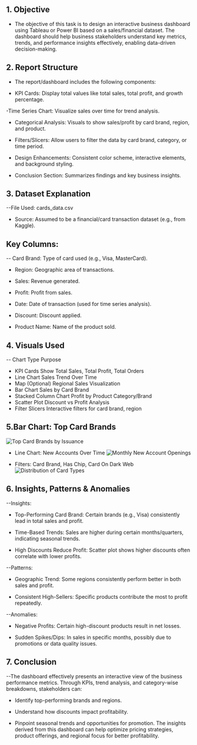 ## 1. Objective
- The objective of this task is to design an interactive business dashboard using Tableau or Power BI based on a sales/financial dataset. The dashboard should help business stakeholders understand key metrics, trends, and performance insights effectively, enabling data-driven decision-making.

## 2. Report Structure
- The report/dashboard includes the following components:

- KPI Cards: Display total values like total sales, total profit, and growth percentage.

-Time Series Chart: Visualize sales over time for trend analysis.

- Categorical Analysis: Visuals to show sales/profit by card brand, region, and product.

- Filters/Slicers: Allow users to filter the data by card brand, category, or time period.

- Design Enhancements: Consistent color scheme, interactive elements, and background styling.

- Conclusion Section: Summarizes findings and key business insights.

## 3. Dataset Explanation
--File Used: cards_data.csv

- Source: Assumed to be a financial/card transaction dataset (e.g., from Kaggle).

## Key Columns:

-- Card Brand: Type of card used (e.g., Visa, MasterCard).

- Region: Geographic area of transactions.

- Sales: Revenue generated.

- Profit: Profit from sales.

- Date: Date of transaction (used for time series analysis).

- Discount: Discount applied.

- Product Name: Name of the product sold.

## 4. Visuals Used
-- Chart Type	Purpose
- KPI Cards	Show Total Sales, Total Profit, Total Orders
- Line Chart	Sales Trend Over Time
- Map (Optional)	Regional Sales Visualization
- Bar Chart	Sales by Card Brand
- Stacked Column Chart	Profit by Product Category/Brand
- Scatter Plot	Discount vs Profit Analysis
- Filter Slicers	Interactive filters for card brand, region
## 5.Bar Chart: Top Card Brands
  ![Top Card Brands by Issuance](https://github.com/user-attachments/assets/2697d294-e766-4271-be4b-0349fe421e48)

- Line Chart: New Accounts Over Time
  ![Monthly New Account Openings](https://github.com/user-attachments/assets/a859f92b-8341-4ff4-87fb-3ef8caf977d9)

- Filters: Card Brand, Has Chip, Card On Dark Web
![Distribution of Card Types](https://github.com/user-attachments/assets/6266d704-4c8a-4acf-a5d7-da52e3a5964b)

## 6. Insights, Patterns & Anomalies
--Insights:
- Top-Performing Card Brand: Certain brands (e.g., Visa) consistently lead in total sales and profit.

- Time-Based Trends: Sales are higher during certain months/quarters, indicating seasonal trends.

- High Discounts Reduce Profit: Scatter plot shows higher discounts often correlate with lower profits.

--Patterns:
- Geographic Trend: Some regions consistently perform better in both sales and profit.

- Consistent High-Sellers: Specific products contribute the most to profit repeatedly.

--Anomalies:
- Negative Profits: Certain high-discount products result in net losses.

- Sudden Spikes/Dips: In sales in specific months, possibly due to promotions or data quality issues.

## 7. Conclusion
--The dashboard effectively presents an interactive view of the business performance metrics. Through KPIs, trend analysis, and category-wise breakdowns, stakeholders can:

- Identify top-performing brands and regions.

- Understand how discounts impact profitability.

- Pinpoint seasonal trends and opportunities for promotion.
The insights derived from this dashboard can help optimize pricing strategies, product offerings, and regional focus for better profitability.

